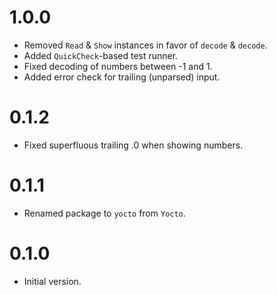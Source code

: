 
1.0.0
=====

 - Removed `Read` & `Show` instances in favor of `decode` & `decode`.
 - Added `QuickCheck`-based test runner.
 - Fixed decoding of numbers between -1 and 1.
 - Added error check for trailing (unparsed) input.

0.1.2
=====

 - Fixed superfluous trailing .0 when showing numbers.

0.1.1
=====

 - Renamed package to `yocto` from `Yocto`.

0.1.0
=====

 - Initial version.
